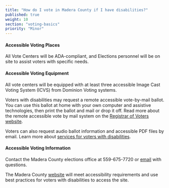 ```yaml
---
title: "How do I vote in Madera County if I have disabilities?"
published: true
weight: 10
section: "voting-basics"
priority: "Minor"
---
```


#### Accessible Voting Places  

All Vote Centers will be ADA-compliant, and Elections personnel will be on site to assist voters with specific needs.  

#### Accessible Voting Equipment  

All vote centers will be equipped with at least three accessible Image Cast Voting System (ICVS) from Dominion Voting systems.  

Voters with disabilities may request a remote accessible vote-by-mail ballot. You can use this ballot at home with your own computer and assistive technologies, then print the ballot and mail or drop it off. Read more about the remote accessible vote by mail system on the [Registrar of Voters website](https://votemadera.com/remote-accessible-vote-by-mail-ballot/).

Voters can also request audio ballot information and accessible PDF files by email.  Learn more about [services for voters with disabilities](https://votemadera.com/voting-info/services-for-voters-with-disabilities/).

#### Accessible Voting Information  

Contact the Madera County elections office at 559-675-7720 or [email](mailto:electionsinfo@co.madera.ca.gov) with questions.   

The Madera County [website](http://votemadera.com/voting-info/services-for-voters-with-disabilities/) will meet accessibility requirements and use best practices for voters with disabilities to access the site.  
